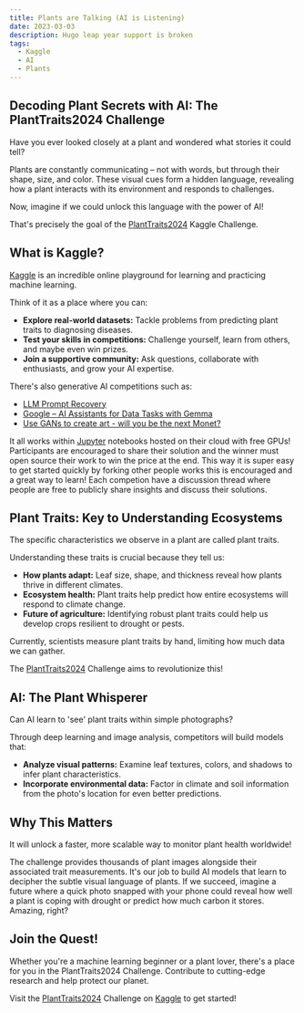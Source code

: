 ```yaml
---
title: Plants are Talking (AI is Listening)
date: 2023-03-03
description: Hugo leap year support is broken
tags:
  - Kaggle
  - AI
  - Plants
---
```

## Decoding Plant Secrets with AI: The PlantTraits2024 Challenge

Have you ever looked closely at a plant and wondered what stories it could tell?

Plants are constantly communicating – not with words, but through their shape, size, and color.
These visual cues form a hidden language, revealing how a plant interacts with its environment and responds to challenges. 

Now, imagine if we could unlock this language with the power of AI!

That's precisely the goal of the [PlantTraits2024](https://www.kaggle.com/competitions/planttraits2024) Kaggle Challenge.

## What is Kaggle?

[Kaggle](https://www.kaggle.com) is an incredible online playground for learning and practicing machine learning.

Think of it as a place where you can:

* **Explore real-world datasets:** Tackle problems from predicting plant traits to diagnosing diseases.
* **Test your skills in competitions:** Challenge yourself, learn from others, and maybe even win prizes.
* **Join a supportive community:** Ask questions, collaborate with enthusiasts, and grow your AI expertise. 

There's also generative AI competitions such as:

* [LLM Prompt Recovery](https://www.kaggle.com/competitions/llm-prompt-recovery)
* [Google – AI Assistants for Data Tasks with Gemma](https://www.kaggle.com/competitions/data-assistants-with-gemma)
* [Use GANs to create art - will you be the next Monet?](https://www.kaggle.com/competitions/gan-getting-started)

It all works within [Jupyter](https://jupyter.org/) notebooks hosted on their cloud with free GPUs!
Participants are encouraged to share their solution and the winner must open source their work to win the price at the end.
This way it is super easy to get started quickly by forking other people works this is encouraged and a great way to learn!
Each competion have a discussion thread where people are free to publicly share insights and discuss their solutions.

## Plant Traits: Key to Understanding Ecosystems

The specific characteristics we observe in a plant are called plant traits.

Understanding these traits is crucial because they tell us:

* **How plants adapt:**  Leaf size, shape, and thickness reveal how plants thrive in different climates.
* **Ecosystem health:** Plant traits help predict how entire ecosystems will respond to climate change.
* **Future of agriculture:**  Identifying robust plant traits could help us develop crops resilient to drought or pests.

Currently, scientists measure plant traits by hand, limiting how much data we can gather.

The [PlantTraits2024](https://www.kaggle.com/competitions/planttraits2024) Challenge aims to revolutionize this!

## AI: The Plant Whisperer

Can AI learn to 'see' plant traits within simple photographs?

Through deep learning and image analysis, competitors will build models that:

 * **Analyze visual patterns:** Examine leaf textures, colors, and shadows to infer plant characteristics.
 * **Incorporate environmental data:** Factor in climate and soil information from the photo's location for even better predictions.

## Why This Matters

It will unlock a faster, more scalable way to monitor plant health worldwide!

The challenge provides thousands of plant images alongside their associated trait measurements.
It's our job to build AI models that learn to decipher the subtle visual language of plants.
If we succeed, imagine a future where a quick photo snapped with your phone could reveal how well
a plant is coping with drought or predict how much carbon it stores. Amazing, right?

## Join the Quest!

Whether you're a machine learning beginner or a plant lover, there's a place for you in the PlantTraits2024 Challenge.
Contribute to cutting-edge research and help protect our planet.

Visit the [PlantTraits2024](https://www.kaggle.com/competitions/planttraits2024)
Challenge on [Kaggle](https://www.kaggle.com) to get started!

